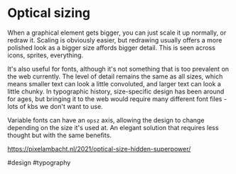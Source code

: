 # Optical sizing

When a graphical element gets bigger, you can just scale it up normally, or redraw it. Scaling is obviously easier, but redrawing usually offers a more polished look as a bigger size affords bigger detail. This is seen across icons, sprites, everything.

It's also useful for fonts, although it's not something that is too prevalent on the web currently. The level of detail remains the same as all sizes, which means smaller text can look a little convoluted, and larger text can look a little chunky. In typographic history, size-specific design has been around for ages, but bringing it to the web would require many different font files - lots of kbs we don't want to use.

Variable fonts can have an `opsz` axis, allowing the design to change depending on the size it's used at. An elegant solution that requires less thought but with the same benefits.

https://pixelambacht.nl/2021/optical-size-hidden-superpower/

#design
#typography